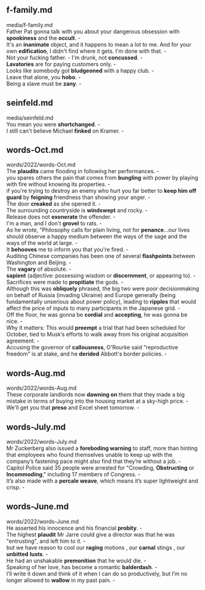 ## f-family.md ## 
media/f-family.md  
Father Pat gonna talk with you about your dangerous obsession with **spookiness** and the **occult**. -  
It's an **inanimate** object, and it happens to mean a lot to me. And for your own **edification**, I didn't find where it gets. I'm done with that. -   
Not your fucking father. - I'm drunk, not **concussed**. -  
**Lavatories** are for paying customers only. -  
Looks like somebody got **bludgeoned** with a happy club. -  
Leave that alone, you **hobo**. -  
Being a slave must be **zany**. -  

## seinfeld.md ## 
media/seinfeld.md  
You mean you were **shortchanged**. -  
I still can't believe Michael **finked** on Kramer. -  

## words-Oct.md ## 
words/2022/words-Oct.md  
The **plaudits** came flooding in following her performances. -  
you spares others the pain that comes from **bungling** with power by playing with fire without knowing its properties. -  
if you're trying to destroy an enemy who hurt you far better to **keep him off guard** by **feigning** friendness than showing your anger. -  
The door **creaked** as she opened it. -  
The surrounding countryside is **windswept** and rocky. -  
Release does not **exonerate** the offender. -  
I'm a man, and I don't **grovel** to rats. -  
As he wrote, “Philosophy calls for plain living, not for **penance**…our lives should observe a happy medium between the ways of the sage and the ways of the world at large. -  
It **behooves** me to inform you that you're fired. -  
Auditing Chinese companies has been one of several **flashpoints** between Washington and Beijing. -  
The **vagary** of absolute. -  
**sapient** (adjective: possessing wisdom or **discernment**, or appearing to). -  
Sacrifices were made to **propitiate** the gods. -  
Although this was **obliquely** phrased, the big two were poor decisionmaking on behalf of Russia (invading Ukraine) and Europe generally (being fundamentally unserious about power policy), leading to **ripples** that would affect the price of inputs to many participants in the Japanese grid. -  
Off the floor, he was gonna be **cordial** and **accepting**, he was gonna be nice. -  
Why it matters: This would **preempt** a trial that had been scheduled for October, tied to Musk’s efforts to walk away from his original acquisition agreement. -  
Accusing the governor of **callousness**, O'Rourke said "reproductive freedom" is at stake, and he **derided** Abbott's border policies. -  

## words-Aug.md ## 
words/2022/words-Aug.md  
These corporate landlords now **dawning on** them that they made a big mistake in terms of buying into the housing market at a sky-high price. -  
We'll get you that **preso** and Excel sheet tomorrow. -  

## words-July.md ## 
words/2022/words-July.md  
Mr Zuckerberg also issued a **foreboding warning** to staff, more than hinting that employees who found themselves unable to keep up with the company’s fastening pace might also find that they’re without a job. -  
Capitol Police said 35 people were arrested for "Crowding, **Obstructing** or **Incommoding**," including 17 members of Congress. -  
It’s also made with a **percale weave**, which means it’s super lightweight and crisp. -  

## words-June.md ## 
words/2022/words-June.md  
He asserted his innocence and his financial **probity**.  -  
The highest **plaudit** Mr Jarre could give a director was that he was "entrusting", and left him to it. -  
but we have reason to cool our **raging** motions , our **carnal** stings , our **unbitted** **lusts**. -  
He had an unshakable **premonition** that he would die. -  
Speaking of her love, has become a romantic **balderdash**. -  
I’ll write it down and think of it when I can do so productively, but I’m no longer allowed to **wallow** in my past pain. -  
